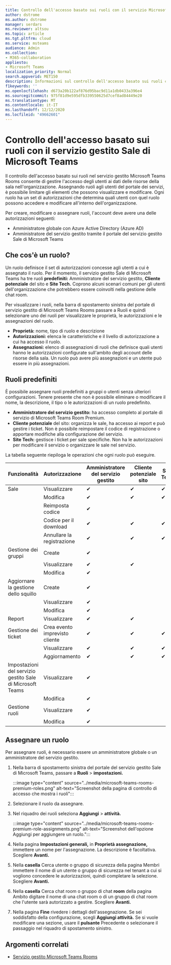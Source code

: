 ```yaml
---
title: Controllo dell'accesso basato sui ruoli con il servizio Microsoft Teams Room Premium
author: dstrome
ms.author: dstrome
manager: serdars
ms.reviewer: altsou
ms.topic: article
ms.tgt.pltfrm: cloud
ms.service: msteams
audience: Admin
ms.collection:
- M365-collaboration
appliesto:
- Microsoft Teams
localization_priority: Normal
search.appverid: MET150
description: Informazioni sul controllo dell'accesso basato sui ruoli con il servizio gestito Microsoft Teams Rooms.
f1keywords: ''
ms.openlocfilehash: d673a20b122af876d95bac9d11a1db0433a396e4
ms.sourcegitcommit: 975f81d9e595dfb339550625d7cef8ad84449e20
ms.translationtype: MT
ms.contentlocale: it-IT
ms.lasthandoff: 12/12/2020
ms.locfileid: "49662601"
---
```

# <a name="role-based-access-control-with-the-microsoft-teams-rooms-managed-service"></a>Controllo dell'accesso basato sui ruoli con il servizio gestito Sale di Microsoft Teams

Il controllo dell'accesso basato sui ruoli nel servizio gestito Microsoft Teams Rooms consente di gestire l'accesso degli utenti ai dati delle risorse della sala nell'organizzazione. Assegnando ruoli agli utenti del portale dei servizi, è possibile limitare gli elementi che possono visualizzare e modificare. Ogni ruolo ha un set di autorizzazioni che determina quali utenti con quel ruolo possono accedere e modificare all'interno dell'organizzazione.

Per creare, modificare o assegnare ruoli, l'account deve avere una delle autorizzazioni seguenti:

- Amministratore globale con Azure Active Directory (Azure AD)
- Amministratore del servizio gestito tramite il portale del servizio gestito Sale di Microsoft Teams

## <a name="what-is-a-role"></a>Che cos'è un ruolo?

Un ruolo definisce il set di autorizzazioni concesse agli utenti a cui è assegnato il ruolo. Per il momento, il servizio gestito Sale di Microsoft Teams ha tre ruoli **predefiniti:** Amministratore del servizio gestito, **Cliente potenziale** del sito e **Site Tech.** Coprono alcuni scenari comuni per gli utenti dell'organizzazione che potrebbero essere coinvolti nella gestione delle chat room.

Per visualizzare i ruoli, nella barra di spostamento sinistra del portale di servizio gestito di Microsoft Teams Rooms passare a Ruoli e quindi selezionare uno dei ruoli per visualizzare le proprietà, le autorizzazioni e le assegnazioni del ruolo.  

- **Proprietà:** nome, tipo di ruolo e descrizione
- **Autorizzazioni:** elenca le caratteristiche e il livello di autorizzazione a cui ha accesso il ruolo.
- **Assegnazioni:** elenco di assegnazioni di ruoli che definisce quali utenti hanno le autorizzazioni configurate sull'ambito degli account delle risorse della sala. Un ruolo può avere più assegnazioni e un utente può essere in più assegnazioni.

## <a name="built-in-roles"></a>Ruoli predefiniti

È possibile assegnare ruoli predefiniti a gruppi o utenti senza ulteriori configurazioni. Tenere presente che non è possibile eliminare o modificare il nome, la descrizione, il tipo o le autorizzazioni di un ruolo predefinito.

- **Amministratore del servizio gestito:** ha accesso completo al portale di servizio di Microsoft Teams Room Premium.
- **Cliente potenziale** del sito: organizza le sale, ha accesso ai report e può gestire i ticket. Non è possibile reimpostare il codice di registrazione o apportare modifiche alla configurazione del servizio.  
- **Site Tech:** gestisce i ticket per sale specifiche. Non ha le autorizzazioni per modificare il servizio o organizzare le sale nel servizio.

La tabella seguente riepiloga le operazioni che ogni ruolo può eseguire.

|Funzionalità |Autorizzazione |Amministratore del servizio gestito  |Cliente potenziale sito  |Site Tech  |
|---------|---------|---------|---------|---------|
|Sale     |Visualizzare        |&#10004;           |&#10004;           |&#10004;  |
|    |Modifica         |&#10004;           |&#10004;           |&#10004; |
|    |Reimposta codice         |&#10004;           |         ||
|    |Codice per il download         |&#10004;           |&#10004;          |&#10004; |
|    |Annullare la registrazione         |&#10004;           |&#10004;           |&#10004; |
|Gestione dei gruppi   |Create         |&#10004;           |           ||
|    |Visualizzare       |&#10004;          |&#10004;           ||
|    |Modifica         |&#10004;           |           ||
|Aggiornare la gestione dello squillo    |Create         |&#10004;           |           ||
|    |Visualizzare         |&#10004;           |           ||
|    |Modifica         |&#10004;           |           ||
|Report   |Visualizzare        |&#10004;           |&#10004;           ||
|Gestione dei ticket   |Crea evento imprevisto cliente         |&#10004;           |&#10004;           |&#10004;  |
|    |Visualizzare         |&#10004;           |&#10004;           |&#10004;  |
|    |Aggiornamento         |&#10004;           |&#10004;           |&#10004;  |
|Impostazioni del servizio gestito Sale di Microsoft Teams    |Visualizzare         |&#10004;           |         ||
|    |Modifica        |&#10004;           |         ||
|Gestione ruoli    |Visualizzare         |&#10004;           |         ||
|    |Modifica         |&#10004;           |         ||

## <a name="assign-a-role"></a>Assegnare un ruolo

Per assegnare ruoli, è necessario essere un amministratore globale o un amministratore del servizio gestito.

1. Nella barra di spostamento sinistra del portale del servizio gestito Sale di Microsoft Teams, passare a **Ruoli**  >  **impostazioni.**

    :::image type="content" source="../media/microsoft-teams-rooms-premium-roles.png" alt-text="Screenshot della pagina di controllo di accesso che mostra i ruoli":::

2. Selezionare il ruolo da assegnare.
3. Nel riquadro dei ruoli seleziona **Aggiungi**  >  **attività.**

    :::image type="content" source="../media/microsoft-teams-rooms-premium-role-assignments.png" alt-text="Screenshot dell'opzione Aggiungi per aggiungere un ruolo.":::

4. Nella pagina **Impostazioni generali,** in **Proprietà assegnazione,** immettere un nome per l'assegnazione. La descrizione è facoltativa. Scegliere **Avanti.**
5. Nella **casella** Cerca utente  o gruppo di sicurezza della pagina Membri immettere il nome di un utente o gruppo di sicurezza nel tenant a cui si vogliono concedere le autorizzazioni, quindi completare la selezione. Scegliere **Avanti.** 
6. Nella **casella** Cerca chat room o gruppo di chat **room** della pagina Ambito digitare il nome di una chat room o di un gruppo di chat room che l'utente sarà autorizzato a gestire. Scegliere **Avanti.**
7. Nella pagina **Fine** rivedere i dettagli dell'assegnazione. Se sei soddisfatto della configurazione, scegli **Aggiungi attività.** Se si vuole modificare una sezione, usare il **pulsante** Precedente o selezionare il passaggio nel riquadro di spostamento sinistro.  

## <a name="related-topics"></a>Argomenti correlati

- [Servizio gestito Microsoft Teams Rooms](microsoft-teams-rooms-premium.md)
